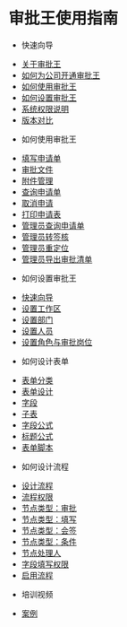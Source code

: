 # 审批王使用指南

- 快速向导
 * [关于审批王](README.md)
 * [如何为公司开通审批王](guide_setup.md)
 * [如何使用审批王](guide_user.md)
 * [如何设置审批王](guide_admin.md)
 * [系统权限说明](guide_permissions.md)
 * [版本对比](guide_versions.md)

- 如何使用审批王
 * [填写申请单](instance_add.md)
 * [审批文件](instance_approve.md)
 * [附件管理](instance_attachment.md)
 * [查询申请单](instance_search.md)
 * [取消申请](instance_cancel.md)
 * [打印申请表](instance_print.md)
 * [管理员查询申请单](instance_monitor.md)
 * [管理员转签核](instance_reassign.md)
 * [管理员重定位](instance_relocate.md)
 * [管理员导出审批清单](instance_export.md)

- 如何设置审批王
 * [快速向导](guide_admin.md)
 * [设置工作区](admin_space.md)
 * [设置部门](admin_organizations.md)
 * [设置人员](admin_space_users.md)
 * [设置角色与审批岗位](admin_roles.md)

- 如何设计表单
 * [表单分类](form_category.md)
 * [表单设计](form_design.md)
 * [字段](form_fields.md)
 * [子表](form_table.md)
 * [字段公式](form_formula.md)
 * [标题公式](form_name_formula.md)
 * [表单脚本](form_scripts.md)

- 如何设计流程
 * [设计流程](flow_design.md)
 * [流程权限](flow_permissions.md)
 * [节点类型：审批](flow_step_approve.md)
 * [节点类型：填写](flow_step_input.md)
 * [节点类型：会签](flow_step_counter_sign.md)
 * [节点类型：条件](flow_step_condition.md)
 * [节点处理人](flow_step_user.md)
 * [字段填写权限](flow_step_permissions.md)
 * [启用流程](flow_state.md)

- 培训视频
 * [案例](http://oss.steedos.com/videos/case/expense.mp4)
